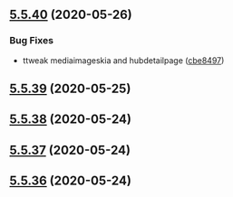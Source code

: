 ## [5.5.40](https://github.com/phandcock/grampsview/compare/v5.5.39...v5.5.40) (2020-05-26)


### Bug Fixes

* ttweak mediaimageskia and hubdetailpage ([cbe8497](https://github.com/phandcock/grampsview/commit/cbe8497fc4ab660252498ed1f90f15ee34d66029))



## [5.5.39](https://github.com/phandcock/grampsview/compare/v5.5.38...v5.5.39) (2020-05-25)



## [5.5.38](https://github.com/phandcock/grampsview/compare/v5.5.37...v5.5.38) (2020-05-24)



## [5.5.37](https://github.com/phandcock/grampsview/compare/v5.5.36...v5.5.37) (2020-05-24)



## [5.5.36](https://github.com/phandcock/grampsview/compare/v5.5.35...v5.5.36) (2020-05-24)



